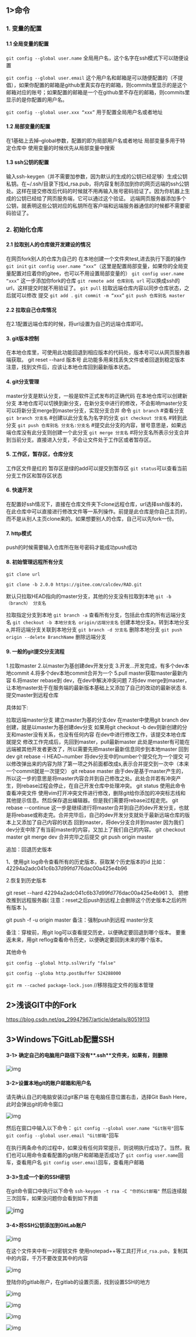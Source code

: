 ## 1>命令

### 1. 变量的配置

#### 1.1 全局变量的配置

`git config --global user.name`
全局用户名，这个名字在ssh模式下可以随便设置



`git config --global user.email`
这个用户名和邮箱是可以随便配置的（不提倡），如果你配置的邮箱是github里真实存在的邮箱，则commits里显示的是这个邮箱对应的账号；如果配置的邮箱是一个在github里不存在的邮箱，则commits里显示的是你配置的用户名。



`git config --global user.xxx “xxx”`
用于配置全局用户名或者地址



#### 1.2 局部变量的配置

在1基础上去掉–global参数，配置的即为局部用户名或者地址
局部变量多用于特定仓库中
使用变量的时候优先从局部变量中搜索



#### 1.3 ssh公钥的配置

输入ssh-keygen（并不需要加参数，因为默认的生成的公钥已经足够）生成公钥私钥。在~/.ssh/目录下找id_rsa.pub，将内容复制添加到你的网页远端的ssh公钥处。这样在提交修改后代码的时候就不用再输入账号密码验证了。因为你机器上生成的公钥已经给了网页服务端，它可以通过这个验证。
远端网页服务器添加多个公钥，就表明这些公钥对应的私钥所在客户端和远端服务器通信的时候都不需要密码验证了。



### 2. 初始化仓库

#### 2.1 拉取别人的仓库做开发建设的情况

在网页fork别人的仓库为自己的
在本地创建一个文件夹test,进去执行下面的操作
`git init`
`git config user.name “xxx”`（这里是配置局部变量，如果你的全局变量配置对应着你的gitee，也可以不用设置局部变量的）
`git config user.name “xxx”`
这一步添加你fork的仓库
`git remote add 仓库别名 url`
可以换成ssh的url，这样提交时就不用验证了。
`git pull`
拉取远端仓库内容以同步仓库状态，之后就可以修改
提交
`git add .`
`git commit -m “xxx”`
`git push 仓库别名 master`



#### 2.2 拉取自己仓库情况

在2.1配置远端仓库的时候，将url设置为自己的远端仓库即可。



#### 3. git版本控制

在本地仓库里，可使用此功能回退到相应版本的代码处，版本号可以从网页服务器端获取。
git reset --hard 版本号
此功能多用来找丢失文件或者回退到稳定版本
注意，找到文件后，应该让本地仓库回到最新版本状态。



#### 4. git分支管理

master分支是默认分支，一般是软件正式发布的正确代码
在本地仓库可以创建新分支
本地仓库可以切换到新分支，在新分支中进行的修改，不会影响master分支
可以将新分支merge到master分支，实现分支合并
命令
`git branch`
#查看分支
`git branch 分支名`
#创建以此分支名为名字的分支
`git checkout 分支名`
#转到此分支
`git push 仓库别名 分支名:分支名`
#提交此分支的内容，冒号意思是，如果远端仓库没有此分支则创建一个此分支
`git merge 分支名`
#将分支名所表示分支合并到当前分支。直接进入分支，不会让文件处于工作区或者暂存区。



#### 5. 工作区，暂存区，仓库分支

工作区文件是红的
暂存区是绿的add可以提交到暂存区
`git status`可以查看当前分支工作区和暂存区状态



#### 6. 快速开发

在配置好ssh情况下，直接在仓库文件夹下clone远程仓库，url选择ssh版本的，在此仓库中可以直接进行修改文件等一系列操作。前提是此仓库是你自己主页的，而不是从别人主页clone来的。如果想要别人的仓库，自己可以先fork一份。



#### 7. http模式

push的时候需要输入仓库所在账号密码才能成功push成功



#### 8. 初始管理远程所有分支

`git clone url`

`git clone -b 2.0.0 https://gitee.com/calcdev/RAD.git`

默认只拉取HEAD指向的master分支，其他的分支没有拉取到本地
`git -b（branch） 分支名`

拉取指定分支到本地 
`git branch -a`
查看所有分支，包括此仓库的所有远端分支名
`git checkout -b 本地分支名 origin/远端分支名`
创建本地分支a，转到本地分支a,并将远端分支关联到本地分支
`git branch -d 分支名`
删除本地分支
`git push origin --delete BranchName`
删除远端分支



#### 9. 一般的git提交分支流程

1.拉取master
2.以master为基创建dev开发分支
3.开发…开发完成，有多个dev本地commit
4.将多个dev本地commit合并为一个
5.pull master获取master最新内容
6.将master rebase到 dev，在dev中解决冲突问题
7.将dev merge到master，让本地master处于在服务端的最新版本基础上又添加了自己的改动的最新状态
8.提交master到远程仓库

具体如下:

拉取远端master分支
建立master为基的分支dev
在master中使用git branch dev创建，就是以master为基创建dev分支
如果用git checkout -b dev则新创建的分支和master没有关系，也没有任何内容
在dev中进行修改工作，该提交本地仓库就提交
修改工作完成后，先回到master，pull最新master
此处是master有可能在远端被其他开发者更改了，所以需要先把master最新信息同步到本地master
回到dev
git rebase -i HEAD~number
将dev分支中的number个提交化为一个提交
可以修改弹出来的内容为除了第一项之外前面都改成s,表示合并提交到一次中（本来一个commit就是一次提交）
git rebase master
由于dev是基于master产生的，所以这一步的意思是将master内容合并到自己修改之处。此处合并若有冲突产生，则rebase过程会停止，在自己开发仓库中处理冲突。
git status
使用此命令查看冲突文件
使用vim打开冲突文件进行修改，删除git给你添加的冲突标志线和其他提示信息。然后保存退出编辑器。但是我们需要将rebase过程走完。
git rebase --continue
这一步是继续进行将master合并到自己的dev开发分支，也就是将rebase或称走完。合并完毕后，自己的dev开发分支就处于最新远端仓库的版本上又添加了自己内容的状态
回到master，将dev分支合并到master
因为我们dev分支中除了有当前master的内容，又加上了我们自己的内容。
git checkout master
git merge dev
合并完毕之后提交
git push origin master



追加：回退历史版本

1、使用git log命令查看所有的历史版本，获取某个历史版本的id 比如：42294a2adc041c6b37d99fd776dac00a425e4b96

2.恢复到历史版本

git reset --hard 42294a2adc041c6b37d99fd776dac00a425e4b961
3、 把修改推到远程服务器( 注意：reset之后push到远程上会删除这个历史版本之后的所有版本 )。

git push -f -u origin master
备注：强制push到远程 master分支

备注：穿梭前，用git log可以查看提交历史，以便确定要回退到哪个版本。
要重返未来，用git reflog查看命令历史，以便确定要回到未来的哪个版本。



其他命令

`git config --global http.sslVerify "false"`

`git config --globa http.postBuffer 524288000`

`git rm --cached package-lock.json` //移除指定文件的版本管理





## 2>浅谈GIT中的Fork

https://blog.csdn.net/qq_29947967/article/details/80519113





## 3>Windows下GitLab配置SSH

#### 3-1> 确定自己的电脑用户路径下没有**.ssh**文件夹，如果有，则删除

![img](git.assets/webp.webp)

#### 3-2>设置本地git的账户邮箱和用户名

请先确认自己的电脑安装过git客户端
在电脑任意位置右击，选择Git Bash Here，此时会弹出git的命令窗口

![img](git.assets/webp-16589858838573.webp)

然后在窗口中输入以下命令：
`git config --global user.name "Git账号"`回车
`git config --global user.email "Git邮箱"`回车

在执行两条命令的过程中，如果没有任何异常提示，则说明执行成功了。当然，我们也可以用命令查看配置的git账户和邮箱是否成功了
 `git config user.name`回车，查看用户名
 `git config user.email`回车，查看用户邮箱



#### 3-3>生成一个新的SSH密钥

在git命令窗口中执行以下命令
`ssh-keygen -t rsa -C "你的Git邮箱"`
然后连续敲三次回车，如果没问题你会看到如下界面

<img src="git.assets/webp-16589859568696.webp" alt="img" style="zoom:120%;" />

#### 3-4>将SSH公钥添加到GitLab账户

![img](git.assets/webp-16589860183759.webp)

在这个文件夹中有一对密钥文件
使用notepad++等工具打开`id_rsa.pub`，复制其中的内容，千万不要改变其中的内容

![img](git.assets/webp-165898605318412.webp)

登陆你的gitlab账户，在gitlab的设置页面，找到设置SSH的地方

![img](git.assets/webp-165898606122015.webp)

![img](git.assets/webp-165898607207818.webp)

![img](git.assets/webp-165898608433321.webp)

![img](git.assets/webp-165898613560324.webp)
